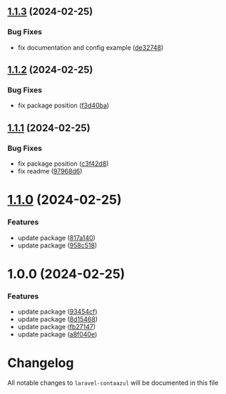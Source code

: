 ## [1.1.3](https://github.com/EliseuSantos/laravel-contaazul/compare/v1.1.2...v1.1.3) (2024-02-25)


### Bug Fixes

* fix documentation and config example ([de32748](https://github.com/EliseuSantos/laravel-contaazul/commit/de32748a4ba1a0583d4e98d3eefa13f270bffe70))

## [1.1.2](https://github.com/EliseuSantos/laravel-contaazul/compare/v1.1.1...v1.1.2) (2024-02-25)


### Bug Fixes

* fix package position ([f3d40ba](https://github.com/EliseuSantos/laravel-contaazul/commit/f3d40ba24260f747bfbf9ad15f1d4da11335f2bc))

## [1.1.1](https://github.com/EliseuSantos/laravel-contaazul/compare/v1.1.0...v1.1.1) (2024-02-25)


### Bug Fixes

* fix package position ([c3f42d8](https://github.com/EliseuSantos/laravel-contaazul/commit/c3f42d88ed0973db5c03defe304914f2bbc9c652))
* fix readme ([97968d6](https://github.com/EliseuSantos/laravel-contaazul/commit/97968d6fb2bf01b62c51e9b851fed556ecbc61e7))

# [1.1.0](https://github.com/EliseuSantos/laravel-contaazul/compare/v1.0.0...v1.1.0) (2024-02-25)


### Features

* update package ([817a140](https://github.com/EliseuSantos/laravel-contaazul/commit/817a140d4b1b7eeb20a8c95219f98173ead0307d))
* update package ([958c518](https://github.com/EliseuSantos/laravel-contaazul/commit/958c51883836d27b0b68c50d4e08f8fd692aa6a5))

# 1.0.0 (2024-02-25)


### Features

* update package ([93454cf](https://github.com/EliseuSantos/laravel-contaazul/commit/93454cf01d31b2f0d89de6030cee1154f7331ecc))
* update package ([8d15468](https://github.com/EliseuSantos/laravel-contaazul/commit/8d154687e2582ef3ec9f406b3b612db7c1b57c49))
* update package ([fb27147](https://github.com/EliseuSantos/laravel-contaazul/commit/fb27147097913857c1edc4b8c2e7448bfd6598d1))
* update package ([a8f040e](https://github.com/EliseuSantos/laravel-contaazul/commit/a8f040ee9302f33dfd7ba6434309bc9231570d4e))

# Changelog

All notable changes to `laravel-contaazul` will be documented in this file
